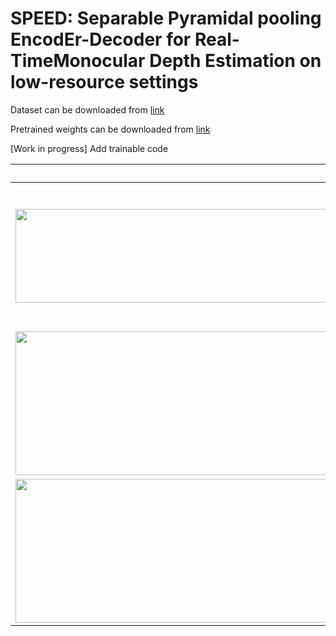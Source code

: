 # SPEED: Separable Pyramidal pooling EncodEr-Decoder for Real-TimeMonocular Depth Estimation on low-resource settings

Dataset can be downloaded from [link](https://drive.google.com/drive/folders/1Hzf2NrTJjgcV6zeWcLxJD8J0HvJ_urFy?usp=sharing)

Pretrained weights can be downloaded from [link](https://drive.google.com/drive/folders/1nz9LFSGWW_GiHkqmn7WLWzEopFxQmcXv?usp=sharing)

[Work in progress] Add trainable code


| RGB Image | Ground Truth | Prediction |
|:-------------------------:|:-------------------------:|:-------------------------:|
|<img width="1604" height="150" alt="screen shot 2017-08-07 at 12 18 15 pm" src="https://github.com/LorenzoPapa1699806/SPEED/blob/main/images/seq_19_RGB.png">|<img width="1604" height="230" alt="screen shot 2017-08-07 at 12 18 15 pm" src="https://github.com/LorenzoPapa1699806/SPEED/blob/main/images/seq_19_GT.png">|<img width="1604" height="230" alt="screen shot 2017-08-07 at 12 18 15 pm" src="https://github.com/LorenzoPapa1699806/SPEED/blob/main/images/seq_19_Pred.png">|
|<img width="1604" height="230" alt="screen shot 2017-08-07 at 12 18 15 pm" src="https://github.com/LorenzoPapa1699806/SPEED/blob/main/images/seq_14_RGB.png">|<img width="1604" height="230" alt="screen shot 2017-08-07 at 12 18 15 pm" src="https://github.com/LorenzoPapa1699806/SPEED/blob/main/images/seq_14_GT.png">|<img width="1604" height="230" alt="screen shot 2017-08-07 at 12 18 15 pm" src="https://github.com/LorenzoPapa1699806/SPEED/blob/main/images/seq_14_pred.png">|
|<img width="1604" height="230" alt="screen shot 2017-08-07 at 12 18 15 pm" src="https://github.com/LorenzoPapa1699806/SPEED/blob/main/images/seq_12_RGB.png">|<img width="1604" height="230" alt="screen shot 2017-08-07 at 12 18 15 pm" src="https://github.com/LorenzoPapa1699806/SPEED/blob/main/images/seq_12_GT.png">|<img width="1604" height="230" alt="screen shot 2017-08-07 at 12 18 15 pm" src="https://github.com/LorenzoPapa1699806/SPEED/blob/main/images/seq_12_Pred.png">|
